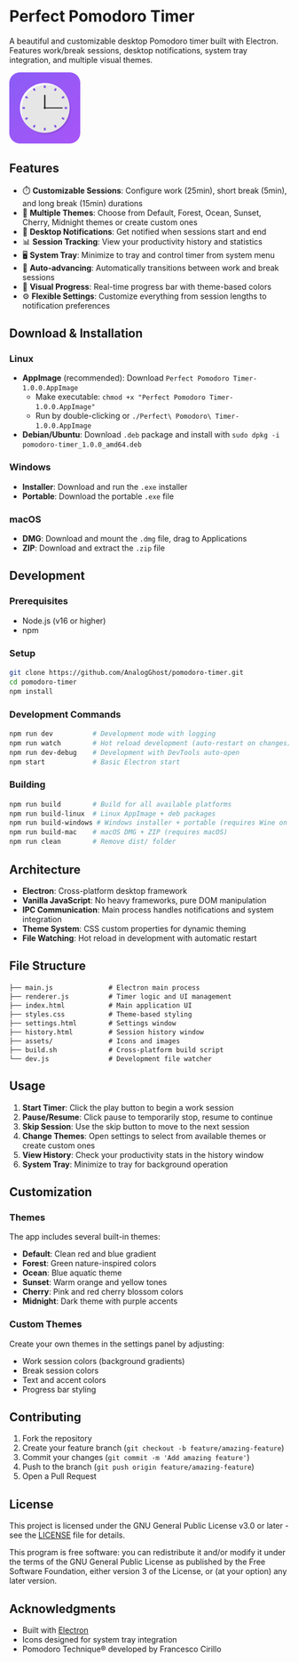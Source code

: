 # Perfect Pomodoro Timer

A beautiful and customizable desktop Pomodoro timer built with Electron. Features work/break sessions, desktop notifications, system tray integration, and multiple visual themes.

![Perfect Pomodoro Timer](assets/icon-128.png)

## Features

- ⏱️ **Customizable Sessions**: Configure work (25min), short break (5min), and long break (15min) durations
- 🎨 **Multiple Themes**: Choose from Default, Forest, Ocean, Sunset, Cherry, Midnight themes or create custom ones
- 🔔 **Desktop Notifications**: Get notified when sessions start and end
- 📊 **Session Tracking**: View your productivity history and statistics
- 🖥️ **System Tray**: Minimize to tray and control timer from system menu
- 🎯 **Auto-advancing**: Automatically transitions between work and break sessions
- 🌈 **Visual Progress**: Real-time progress bar with theme-based colors
- ⚙️ **Flexible Settings**: Customize everything from session lengths to notification preferences

## Download & Installation

### Linux
- **AppImage** (recommended): Download `Perfect Pomodoro Timer-1.0.0.AppImage`
  - Make executable: `chmod +x "Perfect Pomodoro Timer-1.0.0.AppImage"`
  - Run by double-clicking or `./Perfect\ Pomodoro\ Timer-1.0.0.AppImage`
- **Debian/Ubuntu**: Download `.deb` package and install with `sudo dpkg -i pomodoro-timer_1.0.0_amd64.deb`

### Windows
- **Installer**: Download and run the `.exe` installer
- **Portable**: Download the portable `.exe` file

### macOS
- **DMG**: Download and mount the `.dmg` file, drag to Applications
- **ZIP**: Download and extract the `.zip` file

## Development

### Prerequisites
- Node.js (v16 or higher)
- npm

### Setup
```bash
git clone https://github.com/AnalogGhost/pomodoro-timer.git
cd pomodoro-timer
npm install
```

### Development Commands
```bash
npm run dev          # Development mode with logging
npm run watch        # Hot reload development (auto-restart on changes)
npm run dev-debug    # Development with DevTools auto-open
npm start            # Basic Electron start
```

### Building
```bash
npm run build        # Build for all available platforms
npm run build-linux  # Linux AppImage + deb packages
npm run build-windows # Windows installer + portable (requires Wine on Linux)
npm run build-mac    # macOS DMG + ZIP (requires macOS)
npm run clean        # Remove dist/ folder
```

## Architecture

- **Electron**: Cross-platform desktop framework
- **Vanilla JavaScript**: No heavy frameworks, pure DOM manipulation
- **IPC Communication**: Main process handles notifications and system integration
- **Theme System**: CSS custom properties for dynamic theming
- **File Watching**: Hot reload in development with automatic restart

## File Structure

```
├── main.js              # Electron main process
├── renderer.js          # Timer logic and UI management
├── index.html           # Main application UI
├── styles.css           # Theme-based styling
├── settings.html        # Settings window
├── history.html         # Session history window
├── assets/              # Icons and images
├── build.sh             # Cross-platform build script
└── dev.js               # Development file watcher
```

## Usage

1. **Start Timer**: Click the play button to begin a work session
2. **Pause/Resume**: Click pause to temporarily stop, resume to continue
3. **Skip Session**: Use the skip button to move to the next session
4. **Change Themes**: Open settings to select from available themes or create custom ones
5. **View History**: Check your productivity stats in the history window
6. **System Tray**: Minimize to tray for background operation

## Customization

### Themes
The app includes several built-in themes:
- **Default**: Clean red and blue gradient
- **Forest**: Green nature-inspired colors
- **Ocean**: Blue aquatic theme
- **Sunset**: Warm orange and yellow tones
- **Cherry**: Pink and red cherry blossom colors
- **Midnight**: Dark theme with purple accents

### Custom Themes
Create your own themes in the settings panel by adjusting:
- Work session colors (background gradients)
- Break session colors
- Text and accent colors
- Progress bar styling

## Contributing

1. Fork the repository
2. Create your feature branch (`git checkout -b feature/amazing-feature`)
3. Commit your changes (`git commit -m 'Add amazing feature'`)
4. Push to the branch (`git push origin feature/amazing-feature`)
5. Open a Pull Request

## License

This project is licensed under the GNU General Public License v3.0 or later - see the [LICENSE](LICENSE) file for details.

This program is free software: you can redistribute it and/or modify it under the terms of the GNU General Public License as published by the Free Software Foundation, either version 3 of the License, or (at your option) any later version.

## Acknowledgments

- Built with [Electron](https://electronjs.org/)
- Icons designed for system tray integration
- Pomodoro Technique® developed by Francesco Cirillo